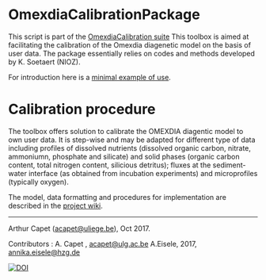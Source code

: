 # OmexdiaCalibrationPackage

This script is part of the [OmexdiaCalibration suite](https://github.com/MAST-ULiege/OmexdiaCalibrationPackage) 
This toolbox is aimed at facilitating the calibration of the Omexdia diagenetic model on the basis of user data.
The package essentially relies on codes and methods developed by K. Soetaert (NIOZ).

For introduction here is a [minimal example of use](OmexCal_MinimalRun.md).

# Calibration procedure

The toolbox offers solution to calibrate the OMEXDIA diagentic model to own user data. It is step-wise and may be adapted for different type of data including profiles of dissolved nutrients (dissolved organic carbon, nitrate, ammoniumn, phosphate and silicate) and solid phases (organic carbon content, total nitrogen content, silicious detritus); fluxes at the sediment-water interface (as obtained from incubation experiments) and microprofiles (typically oxygen). 

The model, data formatting and procedures for implementation are described in the [project wiki](https://github.com/MAST-ULiege/OmexdiaCalibrationPackage/wiki).



*****
Arthur Capet (acapet@uliege.be), Oct 2017.

Contributors : 
 A. Capet , acapet@ulg.ac.be 
 A.Eisele, 2017, annika.eisele@hzg.de
 
 [![DOI](https://zenodo.org/badge/107144286.svg)](https://zenodo.org/badge/latestdoi/107144286)

